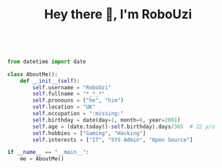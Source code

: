 <h1 align="center">Hey there 👋, I'm RoboUzi</h1>
<p align="center">
    <br />

<br />

<br />

```py
from datetime import date

class AboutMe():
    def __init__(self):
        self.username = "RoboUzi"
        self.fullname = "*_*_*"
        self.pronouns = ("he", "him")
        self.location = "UK"
        self.occupation = ":missing:"
        self.birthday = date(day=1, month=6, year=2001)
        self.age = (date.today()-self.birthday).days/365  # 22 y/o
        self.hobbies = ["Gaming", "Hacking"]
        self.interests = ["IT", "SYS Admin", "Open Source"]

if __name__ == "__main__":
    me = AboutMe()
```

<br />

